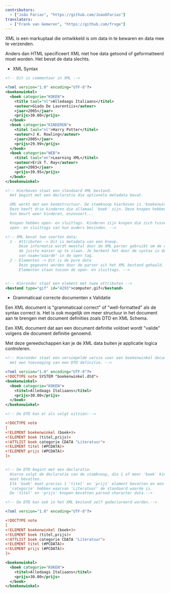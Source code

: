 ```yaml
---
contributors:
  - ["João Farias", "https://github.com/JoaoGFarias"]
translators:
  - ["Frank van Gemeren", "https://github.com/frvge"]
---
```


XML is een markuptaal die ontwikkeld is om data in te bewaren en data mee te 
verzenden.

Anders dan HTML specificeert XML niet hoe data getoond of geformatteerd moet worden. 
Het bevat de data slechts.

* XML Syntax

```xml
<!-- Dit is commentaar in XML -->

<?xml version="1.0" encoding="UTF-8"?>
<boekenwinkel>
  <boek categorie="KOKEN">
    <title taal="nl">Alledaags Italiaans</titel>
    <auteur>Giada De Laurentiis</auteur>
    <jaar>2005</jaar>
    <prijs>30.00</prijs>
  </boek>
  <boek categorie="KINDEREN">
    <titel taal="nl">Harry Potter</titel>
    <auteur>J K. Rowling</auteur>
    <jaar>2005</jaar>
    <prijs>29.99</prijs>
  </boek>
  <boek categorie="WEB">
    <titel taal="en">Learning XML</titel>
    <auteur>Erik T. Ray</auteur>
    <jaar>2003</jaar>
    <prijs>39.95</prijs>
  </boek>
</boekenwinkel>

<!-- Hierboven staat een standaard XML bestand.
  Het begint met een declaratie die optionele metadata bevat.

  XML werkt met een boomstructuur. De stamknoop hierboven is 'boekenwinkel'. 
  Deze heeft drie kinderen die allemaal 'boek' zijn. Deze knopen hebben op 
  hun beurt weer kinderen, enzovoort...

  Knopen hebben open- en sluittags. Kinderen zijn knopen die zich tussen de 
  open- en sluittags van hun ouders bevinden. -->

<!-- XML bevat two soorten data:
  1 - Attributen -> Dit is metadata van een knoop.
      Deze informatie wordt meestal door de XML parser gebruikt om de data op
      de juiste manier op te slaan. Je herkent het door de syntax in de vorm 
      van naam="waarde" in de open tag.
  2 - Elementen -> Dit is de pure data
      Deze gegevens worden door de parser uit het XML bestand gehaald.
      Elementen staan tussen de open- en sluittags. -->


<!-- Hieronder staat een element met twee attributen -->
<bestand type="gif" id="4293">computer.gif</bestand>
```

* Grammaticaal correcte documenten x Validatie

Een XML document is "grammaticaal correct" of "well-formatted" als de 
syntax correct is. Het is ook mogelijk om meer structuur in het document 
aan te brengen met document definities zoals DTD en XML Schema.

Een XML document dat aan een document definitie voldoet wordt "valide" volgens 
die document definitie genoemd.

Met deze gereedschappen kan je de XML data buiten je applicatie logica 
controleren.

```xml
<!-- Hieronder staat een versimpelde versie voor een boekenwinkel document,
  met een toevoeging van een DTD definitie. -->

<?xml version="1.0" encoding="UTF-8"?>
<!DOCTYPE note SYSTEM "boekenwinkel.dtd">
<boekenwinkel>
  <boek categorie="KOKEN">
    <titel>Alledaags Italiaans</titel>
    <prijs>30.00</prijs>
  </boek>
</boekenwinkel>

<!-- De DTD kan er als volgt uitzien:-->

<!DOCTYPE note
[
<!ELEMENT boekenwinkel (boek+)>
<!ELEMENT boek (titel,prijs)>
<!ATTLIST boek categorie CDATA "Literatuur">
<!ELEMENT titel (#PCDATA)>
<!ELEMENT prijs (#PCDATA)>
]>


<!-- De DTD begint met een declaratie.
  Hierna volgt de declaratie van de stamknoop, die 1 of meer 'boek' kinderen 
  moet bevatten. 
  Elk 'boek' moet precies 1 'titel' en 'prijs' element bevatten en een attribuut 
  'categorie' hebben waarvan 'Literatuur' de standaard waarde is.
  De 'titel' en 'prijs' knopen bevatten parsed character data.-->

<!-- De DTD kan ook in het XML bestand zelf gedeclareerd worden.-->

<?xml version="1.0" encoding="UTF-8"?>

<!DOCTYPE note
[
<!ELEMENT boekenwinkel (boek+)>
<!ELEMENT boek (titel,prijs)>
<!ATTLIST boek categorie CDATA "Literatuur">
<!ELEMENT titel (#PCDATA)>
<!ELEMENT prijs (#PCDATA)>
]>

<boekenwinkel>
  <boek categorie="KOKEN">
    <titel>Alledaags Italiaans</titel>
    <prijs>30.00</prijs>
  </boek>
</boekenwinkel>
```
